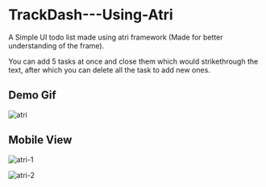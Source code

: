 # TrackDash---Using-Atri
A Simple UI todo list made using atri framework (Made for better understanding of the frame).

You can add 5 tasks at once and close them which would strikethrough the text, after which you can delete all the task to add new ones.

## Demo Gif

![atri](https://user-images.githubusercontent.com/63343297/225428186-4bc245b1-ee40-4a0d-833b-418e276a740f.gif)


## Mobile View

![atri-1](https://user-images.githubusercontent.com/63343297/225428298-1b83d202-711e-46d9-aecd-afa117de5714.jpg)

![atri-2](https://user-images.githubusercontent.com/63343297/225428337-3f4d0fd6-0b71-42c0-96ba-4cf163cb52b8.jpg)
